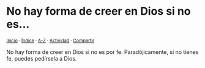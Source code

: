 # No hay forma de creer en Dios si no es...
<sup>[Inicio](https://github.com/jucardus/jucardus.github.io/repo/blob/main/readme.md) · [Índice](https://github.com/jucardus/jucardus.github.io/repo/blob/main/indices/apotegmas.md) · [A-Z](https://github.com/jucardus/jucardus.github.io/repo/blob/main/indices/alfabetico.md) · [Actividad](https://github.com/jucardus/jucardus.github.io/repo/blob/main/indices/actividad.md) · [Compartir](https://x.com/intent/tweet?text=Apotegmas%20-%20No%20hay%20forma%20de%20creer%20en%20Dios%20si%20no%20es...%0A%E2%86%92%20https%3A%2F%2Fgithub.com%2Fjucardus%2Frepo%2Fblob%2Fmain%2Fcontenido%2F25%2F04%2F23%2Fno-hay-forma-de-creer-en.md%0A%0A%23aptgms_jucardus%0A%40jucardus)</sup>

No hay forma de creer en Dios si no es por fe. Paradójicamente, si no tienes fe, puedes pedírsela a Dios.
